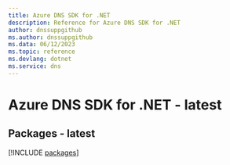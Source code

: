 ```yaml
---
title: Azure DNS SDK for .NET
description: Reference for Azure DNS SDK for .NET
author: dnssuppgithub
ms.author: dnssuppgithub
ms.data: 06/12/2023
ms.topic: reference
ms.devlang: dotnet
ms.service: dns
---
```

# Azure DNS SDK for .NET - latest
## Packages - latest
[!INCLUDE [packages](dns-index.md)]